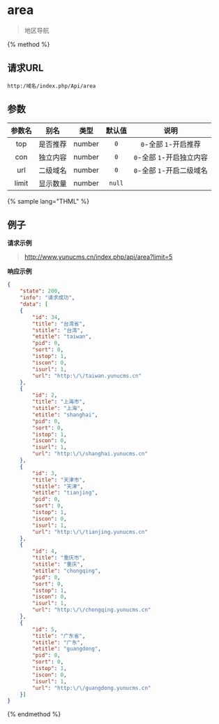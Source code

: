 # area

> 地区导航

{% method %}

## 请求URL

    http:/域名/index.php/Api/area

## 参数

|参数名|别名|类型|默认值|说明|
|:----:|:--:|:--:|:----:|:--:|
|top|是否推荐|number|`0`|`0`-全部 `1`-开启推荐|
|con|独立内容|number|`0`|`0`-全部 `1`-开启独立内容|
|url|二级域名|number|`0`|`0`-全部 `1`-开启二级域名|
|limit|显示数量|number|`null`|&nbsp;|

{% sample lang="THML" %}

## 例子

**请求示例**

> http://www.yunucms.cn/index.php/api/area?limit=5

**响应示例**

```json
{
    "state": 200,
    "info": "请求成功",
    "data": [
    {
        "id": 34,
        "title": "台湾省",
        "stitle": "台湾",
        "etitle": "taiwan",
        "pid": 0,
        "sort": 0,
        "istop": 1,
        "iscon": 0,
        "isurl": 1,
        "url": "http:\/\/taiwan.yunucms.cn"
    },
    {
        "id": 2,
        "title": "上海市",
        "stitle": "上海",
        "etitle": "shanghai",
        "pid": 0,
        "sort": 0,
        "istop": 1,
        "iscon": 0,
        "isurl": 1,
        "url": "http:\/\/shanghai.yunucms.cn"
    },
    {
        "id": 3,
        "title": "天津市",
        "stitle": "天津",
        "etitle": "tianjing",
        "pid": 0,
        "sort": 0,
        "istop": 1,
        "iscon": 0,
        "isurl": 1,
        "url": "http:\/\/tianjing.yunucms.cn"
    },
    {
        "id": 4,
        "title": "重庆市",
        "stitle": "重庆",
        "etitle": "chongqing",
        "pid": 0,
        "sort": 0,
        "istop": 1,
        "iscon": 0,
        "isurl": 1,
        "url": "http:\/\/chongqing.yunucms.cn"
    },
    {
        "id": 5,
        "title": "广东省",
        "stitle": "广东",
        "etitle": "guangdong",
        "pid": 0,
        "sort": 0,
        "istop": 1,
        "iscon": 0,
        "isurl": 1,
        "url": "http:\/\/guangdong.yunucms.cn"
    }]
}
```

{% endmethod %}
